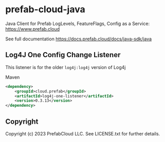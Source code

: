 # prefab-cloud-java
Java Client for Prefab LogLevels, FeatureFlags, Config as a Service: https://www.prefab.cloud

See full documentation https://docs.prefab.cloud/docs/java-sdk/java

## Log4J One Config Change Listener

This listener is for the older `log4j:log4j` version of Log4j


Maven
```xml
<dependency>
    <groupId>cloud.prefab</groupId>
    <artifactId>log4j-one-listener</artifactId>
    <version>0.3.13</version>
</dependency>
```

## Copyright

Copyright (c) 2023 PrefabCloud LLC. See LICENSE.txt for further details.
